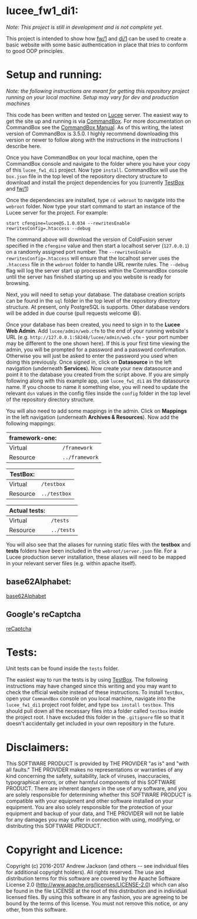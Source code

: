# lucee_fw1_di1:

*Note: This project is still in development and is not complete yet.*

This project is intended to show how [fw/1](https://github.com/framework-one/fw1) and [di/1](https://github.com/framework-one/di1) can be used to create a basic website with some basic authentication in place that *tries* to conform to good OOP principles.

# Setup and running:

*Note: the following instructions are meant for getting this repository project running on your local machine. Setup may vary for dev and production machines*

This code has been written and tested on [Lucee](http://lucee.org/) server. The easiest way to get the site up and running is via [CommandBox](https://www.ortussolutions.com/products/commandbox#download). For more documentation on CommandBox see the [CommandBox Manual](https://commandbox.ortusbooks.com/content/). As of this writing, the latest version of CommandBox is 3.5.0. I highly recommend downloading this version or newer to follow along with the instructions in the instructions I describe here.

Once you have CommandBox on your local machine, open the CommandBox console and navigate to the folder where you have your copy of this `lucee_fw1_di1` project. Now type `install`. CommandBox will use the `box.json` file in the top level of the repository directory structure to download and install the project dependencies for you (currently [TestBox](https://www.ortussolutions.com/products/testbox) and [fw/1](https://github.com/framework-one/fw1))

Once the dependencies are installed, type `cd webroot` to navigate into the `webroot` folder. Now type your start command to start an instance of the Lucee server for the project. For example:

`start cfengine=lucee@5.1.0.034 --rewritesEnable rewritesConfig=.htaccess --debug`

The command above will download the version of ColdFusion server specified in the `cfengine` value and then start a localhost server (`127.0.0.1`) on a randomly assigned port number. The `--rewritesEnable rewritesConfig=.htaccess` will ensure that the localhost server uses the `.htaccess` file in the `webroot` folder to handle URL rewrite rules. The `--debug` flag will log the server start up processes within the CommandBox console until the server has finished starting up and you website is ready for browsing.

Next, you will need to setup your database. The database creation scripts can be found in the `sql` folder in the top level of the repository directory structure. At present, only PostgreSQL is supports. Other database vendors will be added in due course (pull requests welcome :smile:).

Once your database has been created, you need to sign in to the **Lucee Web Admin**. Add `lucee/admin/web.cfm` to the end of your running website's URL (e.g. `http://127.0.0.1:58248/lucee/admin/web.cfm` - your port number may be different to the one shown here). If this is your first time viewing the admin, you will be prompted for a password and a password confirmation. Otherwise you will just be asked to enter the password you used when doing this previously. Once signed in, click on **Datasource** in the left navigation (underneath **Services**). Now create your new datasource and point it to the database you created from the script above. If you are simply following along with this example app, use `lucee_fw1_di1` as the datasource name. If you choose to name it something else, you will need to update the relevant `dsn` values in the config files inside the `config` folder in the top level of the repository directory structure.

You will also need to add some mappings in the admin. Click on **Mappings** in the left navigation (underneath **Archives & Resources**). Now add the following mappings:

| framework-one: ||
|---|---|
| Virtual | `/framework` |
| Resource | `../framework` |

| TestBox: ||
|---|---|
| Virtual | `/testbox` |
| Resource | `../testbox` |

| Actual tests: ||
|---|---|
| Virtual | `/tests` |
| Resource | `../tests` |

You will also see that the aliases for running static files with the **testbox** and **tests** folders have been included in the `webroot/server.json` file. For a Lucee production server installation, these aliases will need to be mapped in your relevant server files (e.g. within apache itself).

## base62Alphabet:
[base62Alphabet](https://github.com/ryanguill/cfmlBase62)

## Google's reCaptcha
[reCaptcha](https://www.google.com/recaptcha)

# Tests:

Unit tests can be found inside the `tests` folder.

The easiest way to run the tests is by using [TestBox](https://www.ortussolutions.com/products/testbox). The following instructions may have changed since this writing and you may want to check the official website instead of these instructions. To install `TestBox`, open your `CommandBox` console on you local machine, navigate into the `lucee_fw1_di1` project root folder, and type `box install testbox`. This should pull down all the necessary files into a folder called `testbox` inside the project root. I have excluded this folder in the `.gitignore` file so that it doesn't accidentally get included in your own repository in the future.

# Disclaimers:

This SOFTWARE PRODUCT is provided by THE PROVIDER "as is" and "with all faults." THE PROVIDER makes no representations or warranties of any kind concerning the safety, suitability, lack of viruses, inaccuracies, typographical errors, or other harmful components of this SOFTWARE PRODUCT. There are inherent dangers in the use of any software, and you are solely responsible for determining whether this SOFTWARE PRODUCT is compatible with your equipment and other software installed on your equipment. You are also solely responsible for the protection of your equipment and backup of your data, and THE PROVIDER will not be liable for any damages you may suffer in connection with using, modifying, or distributing this SOFTWARE PRODUCT.

# Copyright and Licence:

Copyright (c) 2016-2017 Andrew Jackson (and others -- see individual files for additional copyright holders). All rights reserved. The use and distribution terms for this software are covered by the Apache Software License 2.0 (http://www.apache.org/licenses/LICENSE-2.0) which can also be found in the file LICENSE at the root of this distribution and in individual licensed files. By using this software in any fashion, you are agreeing to be bound by the terms of this license. You must not remove this notice, or any other, from this software.